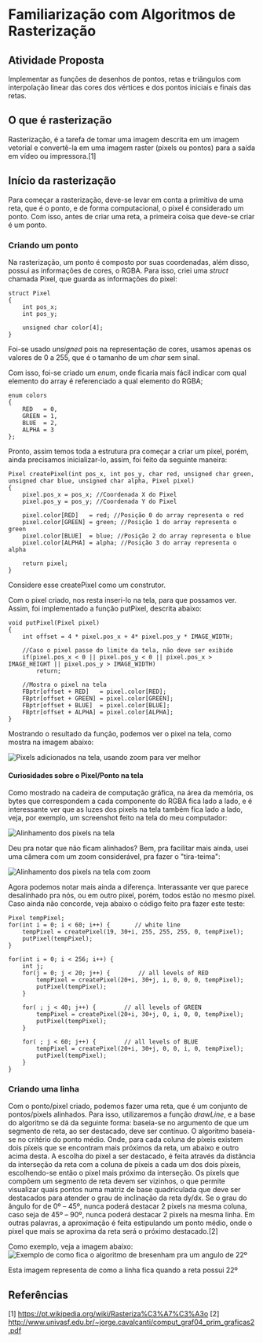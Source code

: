 # Familiarização com Algoritmos de Rasterização

## Atividade Proposta
Implementar as funções de desenhos de pontos, retas e triângulos com interpolação linear das cores dos vértices e dos pontos iniciais e finais das retas.

## O que é rasterização
Rasterização, é a tarefa de tomar uma imagem descrita em um imagem vetorial e convertê-la em uma imagem raster (pixels ou pontos) para a saída em vídeo ou impressora.[1]

## Início da rasterização
Para começar a rasterização, deve-se levar em conta a primitiva de uma reta, que é o ponto, e de forma computacional, o pixel é considerado um ponto. Com isso, antes de criar uma reta, a primeira coisa que deve-se criar é um ponto.

### Criando um ponto
Na rasterização, um ponto é composto por suas coordenadas, além disso, possui as informações de cores, o RGBA.
Para isso, criei uma *struct* chamada Pixel, que guarda as informações do pixel:

	struct Pixel
	{
		int pos_x;
		int pos_y;

		unsigned char color[4];
	}
Foi-se usado *unsigned* pois na representação de cores, usamos apenas os valores de 0 a 255, que é o tamanho de um *char* sem sinal.

Com isso, foi-se criado um *enum*, onde ficaria mais fácil indicar com qual elemento do array é referenciado a qual elemento do RGBA;

	enum colors
	{
		RED   = 0,
    	GREEN = 1,
    	BLUE  = 2,
    	ALPHA = 3
	};

Pronto, assim temos toda a estrutura pra começar a criar um pixel, porém, ainda precisamos inicializar-lo, assim, foi feito da seguinte maneira:

	Pixel createPixel(int pos_x, int pos_y, char red, unsigned char green, unsigned char blue, unsigned char alpha, Pixel pixel)
	{
		pixel.pos_x = pos_x; //Coordenada X do Pixel
		pixel.pos_y = pos_y; //Coordenada Y do Pixel

		pixel.color[RED]   = red; //Posição 0 do array representa o red
		pixel.color[GREEN] = green; //Posição 1 do array representa o green
		pixel.color[BLUE]  = blue; //Posição 2 do array representa o blue
		pixel.color[ALPHA] = alpha; //Posição 3 do array representa o alpha

		return pixel;
	}

Considere esse createPixel como um construtor.

Com o pixel criado, nos resta inseri-lo na tela, para que possamos ver. Assim, foi implementado a função putPixel, descrita abaixo:

	void putPixel(Pixel pixel)
	{
		int offset = 4 * pixel.pos_x + 4* pixel.pos_y * IMAGE_WIDTH;

		//Caso o pixel passe do limite da tela, não deve ser exibido
		if(pixel.pos_x < 0 || pixel.pos_y < 0 || pixel.pos_x > IMAGE_HEIGHT || pixel.pos_y > IMAGE_WIDTH)
        	return;

    	//Mostra o pixel na tela
    	FBptr[offset + RED]   = pixel.color[RED];
    	FBptr[offset + GREEN] = pixel.color[GREEN];
    	FBptr[offset + BLUE]  = pixel.color[BLUE];
    	FBptr[offset + ALPHA] = pixel.color[ALPHA];
	}

Mostrando o resultado da função, podemos ver o pixel na tela, como mostra na imagem abaixo:

![Pixels adicionados na tela, usando zoom para ver melhor](screenshots/putPixel.jpg)

#### Curiosidades sobre o Pixel/Ponto na tela

Como mostrado na cadeira de computação gráfica, na área da memória, os bytes que correspondem a cada componente do RGBA fica lado a lado, e é interessante ver que as luzes dos pixels na tela também fica lado a lado, veja, por exemplo, um screenshot feito na tela do meu computador:

![Alinhamento dos pixels na tela](screenshots/alignment.JPG)


Deu pra notar que não ficam alinhados? Bem, pra facilitar mais ainda, usei uma câmera com um zoom considerável, pra fazer o "tira-teima":

![Alinhamento dos pixels na tela com zoom](screenshots/alignment_camera.jpeg)

Agora podemos notar mais ainda a diferença. Interassante ver que parece desalinhado pra nós, ou em outro pixel, porém, todos estão no mesmo pixel. Caso ainda não concorde, veja abaixo o código feito pra fazer este teste:

	Pixel tempPixel;
	for(int i = 0; i < 60; i++) {       // white line
	    tempPixel = createPixel(19, 30+i, 255, 255, 255, 0, tempPixel);
	    putPixel(tempPixel);
	}
	 
	for(int i = 0; i < 256; i++) {
	    int j;
	    for(j = 0; j < 20; j++) {        // all levels of RED
	        tempPixel = createPixel(20+i, 30+j, i, 0, 0, 0, tempPixel);
	        putPixel(tempPixel);
	    }
	     
	    for( ; j < 40; j++) {        // all levels of GREEN
	        tempPixel = createPixel(20+i, 30+j, 0, i, 0, 0, tempPixel);
	        putPixel(tempPixel);
	    }
	 
	    for( ; j < 60; j++) {        // all levels of BLUE
	        tempPixel = createPixel(20+i, 30+j, 0, 0, i, 0, tempPixel);
	        putPixel(tempPixel);
	    }
	}

### Criando uma linha
Com o ponto/pixel criado, podemos fazer uma reta, que é um conjunto de pontos/pixels alinhados. Para isso, utilizaremos a função *drawLine*, e a base do algoritmo se dá da seguinte forma: baseia-se no argumento de que um segmento de reta, ao ser destacado, deve ser contínuo. O algoritmo baseia-se no critério do ponto médio. Onde, para cada coluna de píxeis existem dois píxeis que se encontram mais próximos da reta, um abaixo e outro acima desta. A escolha do pixel a ser destacado, é feita através da distância da interseção da reta com a coluna de píxeis a cada um dos dois píxeis, escolhendo-se então o pixel mais próximo da interseção. Os pixels que compõem um segmento de reta devem ser vizinhos, o que permite visualizar quais pontos numa matriz de base quadriculada que deve ser destacados para atender o grau de inclinação da reta dy/dx. Se o grau do ângulo for de 0º – 45º, nunca poderá destacar 2 pixels na mesma coluna, caso seja de 45º – 90º, nunca poderá destacar 2 pixels na mesma linha. Em outras palavras, a aproximação é feita estipulando um ponto médio, onde o pixel que mais se aproxima da reta será o próximo destacado.[2]

Como exemplo, veja a imagem abaixo:
![Exemplo de como fica o algoritmo de bresenham pra um angulo de 22º](screenshots/bresenham22o.png)

Esta imagem representa de como a linha fica quando a reta possui 22º

## Referências
[1] https://pt.wikipedia.org/wiki/Rasteriza%C3%A7%C3%A3o
[2] http://www.univasf.edu.br/~jorge.cavalcanti/comput_graf04_prim_graficas2.pdf